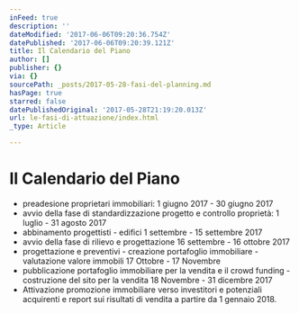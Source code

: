 ```yaml
---
inFeed: true
description: ''
dateModified: '2017-06-06T09:20:36.754Z'
datePublished: '2017-06-06T09:20:39.121Z'
title: Il Calendario del Piano
author: []
publisher: {}
via: {}
sourcePath: _posts/2017-05-28-fasi-del-planning.md
hasPage: true
starred: false
datePublishedOriginal: '2017-05-28T21:19:20.013Z'
url: le-fasi-di-attuazione/index.html
_type: Article

---
```

# Il Calendario del Piano

* preadesione proprietari immobiliari: 1 giugno 2017 - 30 giugno 2017
* avvio della fase di standardizzazione progetto e controllo proprietà: 1 luglio - 31 agosto 2017
* abbinamento progettisti - edifici 1 settembre - 15 settembre 2017
* avvio della fase di rilievo e progettazione 16 settembre - 16 ottobre 2017
* progettazione e preventivi - creazione portafoglio immobiliare - valutazione valore immobili 17 Ottobre - 17 Novembre
* pubblicazione portafoglio immobiliare per la vendita e il crowd funding - costruzione del sito per la vendita 18 Novembre - 31 dicembre 2017
* Attivazione promozione immobiliare verso investitori e potenziali acquirenti e report sui risultati di vendita a partire da 1 gennaio 2018\.